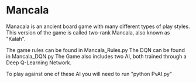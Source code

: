 # Mancala
Manacala is an ancient board game with many different types of play styles. This version of the game is called two-rank Mancala, also known as "Kalah".

The game rules can be found in Mancala_Rules.py
The DQN can be found in Mancala_DQN.py
The Game also includes two AI, both trained through a Deep Q-Learning Network.

To play against one of these AI you will need to run "python PvAI.py"
